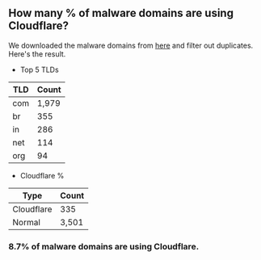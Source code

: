 ## How many % of malware domains are using Cloudflare?


We downloaded the malware domains from [here](https://urlhaus.abuse.ch) and filter out duplicates.
Here's the result.


[//]: # (start replacement)


- Top 5 TLDs

| TLD | Count |
| --- | --- |
| com | 1,979 |
| br | 355 |
| in | 286 |
| net | 114 |
| org | 94 |


- Cloudflare %

| Type | Count |
| --- | --- |
| Cloudflare | 335 |
| Normal | 3,501 |


### 8.7% of malware domains are using Cloudflare.